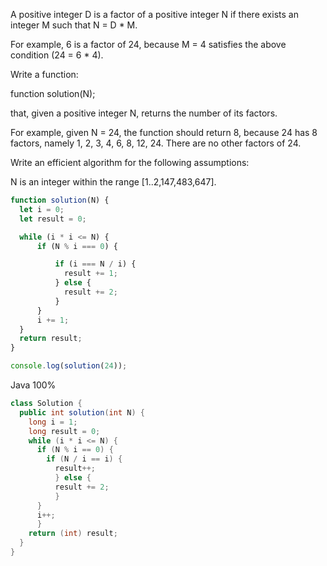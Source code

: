 A positive integer D is a factor of a positive integer N if there exists an integer M such that N = D * M.

For example, 6 is a factor of 24, because M = 4 satisfies the above condition (24 = 6 * 4).

Write a function:

function solution(N);

that, given a positive integer N, returns the number of its factors.

For example, given N = 24, the function should return 8, because 24 has 8 factors, namely 1, 2, 3, 4, 6, 8, 12, 24. There are no other factors of 24.

Write an efficient algorithm for the following assumptions:

N is an integer within the range [1..2,147,483,647].
```javascript
function solution(N) {
  let i = 0;
  let result = 0;

  while (i * i <= N) {
      if (N % i === 0) {

          if (i === N / i) {
            result += 1;
          } else {
            result += 2;
          }
      }
      i += 1;
  }
  return result;
}

console.log(solution(24));

```


Java 100%
```Java
class Solution {
  public int solution(int N) {
    long i = 1;
    long result = 0;
    while (i * i <= N) {
      if (N % i == 0) {
        if (N / i == i) {
          result++;
          } else {
          result += 2;
          }
      }
      i++;
      }
    return (int) result;
  }
}
```